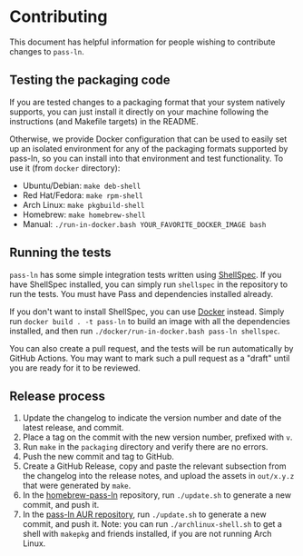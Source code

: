 # Contributing

This document has helpful information for people wishing to contribute
changes to `pass-ln`.

## Testing the packaging code

If you are tested changes to a packaging format that your system
natively supports, you can just install it directly on your machine
following the instructions (and Makefile targets) in the README.

Otherwise, we provide Docker configuration that can be used to easily
set up an isolated environment for any of the packaging formats
supported by pass-ln, so you can install into that environment and
test functionality. To use it (from `docker` directory):

* Ubuntu/Debian: `make deb-shell`
* Red Hat/Fedora: `make rpm-shell`
* Arch Linux: `make pkgbuild-shell`
* Homebrew: `make homebrew-shell`
* Manual: `./run-in-docker.bash YOUR_FAVORITE_DOCKER_IMAGE bash`

## Running the tests

`pass-ln` has some simple integration tests written using
[ShellSpec](https://shellspec.info/). If you have ShellSpec installed,
you can simply run `shellspec` in the repository to run the tests. You
must have Pass and dependencies installed already.

If you don't want to install ShellSpec, you can use
[Docker](https://www.docker.com/) instead. Simply run `docker build .
-t pass-ln` to build an image with all the dependencies installed, and
then run `./docker/run-in-docker.bash pass-ln shellspec`.

You can also create a pull request, and the tests will be run
automatically by GitHub Actions. You may want to mark such a pull
request as a "draft" until you are ready for it to be reviewed.

## Release process

1. Update the changelog to indicate the version number and date of the
   latest release, and commit.
2. Place a tag on the commit with the new version number, prefixed
   with `v`.
3. Run `make` in the `packaging` directory and verify there are no
   errors.
4. Push the new commit and tag to GitHub.
5. Create a GitHub Release, copy and paste the relevant subsection
   from the changelog into the release notes, and upload the assets in
   `out/x.y.z` that were generated by `make`.
6. In the
   [homebrew-pass-ln](https://github.com/radian-software/homebrew-pass-ln)
   repository, run `./update.sh` to generate a new commit, and push
   it.
7. In the [pass-ln AUR
   repository](https://aur.archlinux.org/packages/pass-ln), run
   `./update.sh` to generate a new commit, and push it. Note: you can
   run `./archlinux-shell.sh` to get a shell with `makepkg` and
   friends installed, if you are not running Arch Linux.
